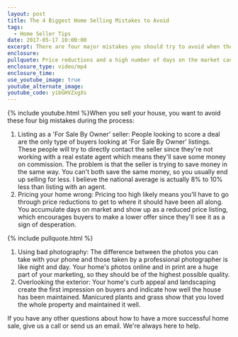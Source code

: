 ```yaml
---
layout: post
title: The 4 Biggest Home Selling Mistakes to Avoid
tags:
  - Home Seller Tips
date: 2017-05-17 10:00:00
excerpt: There are four major mistakes you should try to avoid when the time comes to sell your house.
enclosure:
pullquote: Price reductions and a high number of days on the market can make you look desperate.
enclosure_type: video/mp4
enclosure_time:
use_youtube_image: true
youtube_alternate_image:
youtube_code: yibGHVZxgXs
---
```



{% include youtube.html %}When you sell your house, you want to avoid these four big mistakes during the process:

1. Listing as a 'For Sale By Owner' seller: People looking to score a deal are the only type of buyers looking at 'For Sale By Owner' listings. These people will try to directly contact the seller since they're not working with a real estate agent which means they'll save some money on commission. The problem is that the seller is trying to save money in the same way. You can't both save the same money, so you usually end up selling for less. I believe the national average is actually 8% to 10% less than listing with an agent.
2. Pricing your home wrong: Pricing too high likely means you'll have to go through price reductions to get to where it should have been all along. You accumulate days on market and show up as a reduced price listing, which encourages buyers to make a lower offer since they'll see it as a sign of desperation.

{% include pullquote.html %}

1. Using bad photography: The difference between the photos you can take with your phone and those taken by a professional photographer is like night and day. Your home's photos online and in print are a huge part of your marketing, so they should be of the highest possible quality.
2. Overlooking the exterior: Your home's curb appeal and landscaping create the first impression on buyers and indicate how well the house has been maintained. Manicured plants and grass show that you loved the whole property and maintained it well.

If you have any other questions about how to have a more successful home sale, give us a call or send us an email. We're always here to help.